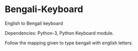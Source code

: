# Bengali-Keyboard
English to Bengali keyboard

Dependencies: Python-3, Python Keyboard module.

Follow the mapping given to type bengali with english letters.